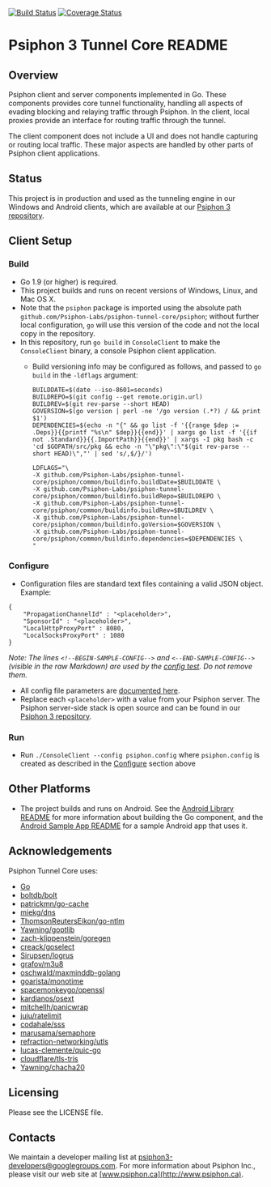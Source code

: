 [![Build Status](https://travis-ci.org/Psiphon-Labs/psiphon-tunnel-core.png)](https://travis-ci.org/Psiphon-Labs/psiphon-tunnel-core) [![Coverage Status](https://coveralls.io/repos/github/Psiphon-Labs/psiphon-tunnel-core/badge.svg?branch=master)](https://coveralls.io/github/Psiphon-Labs/psiphon-tunnel-core?branch=master)

Psiphon 3 Tunnel Core README
================================================================================

Overview
--------------------------------------------------------------------------------

Psiphon client and server components implemented in Go. These components provides core tunnel functionality, handling all aspects of evading blocking and relaying traffic through Psiphon. In the client, local proxies provide an interface for routing traffic through the tunnel.

The client component does not include a UI and does not handle capturing or routing local traffic. These major aspects are handled by other parts of Psiphon client applications.

Status
--------------------------------------------------------------------------------

This project is in production and used as the tunneling engine in our Windows and Android clients, which are available at our [Psiphon 3 repository](https://bitbucket.org/psiphon/psiphon-circumvention-system).

Client Setup
--------------------------------------------------------------------------------

### Build

* Go 1.9 (or higher) is required.
* This project builds and runs on recent versions of Windows, Linux, and Mac OS X.
* Note that the `psiphon` package is imported using the absolute path `github.com/Psiphon-Labs/psiphon-tunnel-core/psiphon`; without further local configuration, `go` will use this version of the code and not the local copy in the repository.
* In this repository, run `go build` in `ConsoleClient` to make the `ConsoleClient` binary, a console Psiphon client application.
  * Build versioning info may be configured as follows, and passed to `go build` in the `-ldflags` argument:

    ```
    BUILDDATE=$(date --iso-8601=seconds)
    BUILDREPO=$(git config --get remote.origin.url)
    BUILDREV=$(git rev-parse --short HEAD)
    GOVERSION=$(go version | perl -ne '/go version (.*?) / && print $1')
    DEPENDENCIES=$(echo -n "{" && go list -f '{{range $dep := .Deps}}{{printf "%s\n" $dep}}{{end}}' | xargs go list -f '{{if not .Standard}}{{.ImportPath}}{{end}}' | xargs -I pkg bash -c 'cd $GOPATH/src/pkg && echo -n "\"pkg\":\"$(git rev-parse --short HEAD)\","' | sed 's/,$/}/')

    LDFLAGS="\
    -X github.com/Psiphon-Labs/psiphon-tunnel-core/psiphon/common/buildinfo.buildDate=$BUILDDATE \
    -X github.com/Psiphon-Labs/psiphon-tunnel-core/psiphon/common/buildinfo.buildRepo=$BUILDREPO \
    -X github.com/Psiphon-Labs/psiphon-tunnel-core/psiphon/common/buildinfo.buildRev=$BUILDREV \
    -X github.com/Psiphon-Labs/psiphon-tunnel-core/psiphon/common/buildinfo.goVersion=$GOVERSION \
    -X github.com/Psiphon-Labs/psiphon-tunnel-core/psiphon/common/buildinfo.dependencies=$DEPENDENCIES \
    "
    ```

### Configure

 * Configuration files are standard text files containing a valid JSON object. Example:


  <!--BEGIN-SAMPLE-CONFIG-->
  ```
  {
      "PropagationChannelId" : "<placeholder>",
      "SponsorId" : "<placeholder>",
      "LocalHttpProxyPort" : 8080,
      "LocalSocksProxyPort" : 1080
  }
  ```
  <!--END-SAMPLE-CONFIG-->

*Note: The lines `<!--BEGIN-SAMPLE-CONFIG-->` and `<--END-SAMPLE-CONFIG-->` (visible in the raw Markdown) are used by the [config test](psiphon/config_test.go). Do not remove them.*

* All config file parameters are [documented here](https://godoc.org/github.com/Psiphon-Labs/psiphon-tunnel-core/psiphon#Config).
* Replace each `<placeholder>` with a value from your Psiphon server. The Psiphon server-side stack is open source and can be found in our [Psiphon 3 repository](https://bitbucket.org/psiphon/psiphon-circumvention-system).


### Run

* Run `./ConsoleClient --config psiphon.config` where `psiphon.config` is created as described in the [Configure](#configure) section above


Other Platforms
--------------------------------------------------------------------------------

* The project builds and runs on Android. See the [Android Library README](MobileLibrary/Android/README.md) for more information about building the Go component, and the [Android Sample App README](MobileLibrary/Android/SampleApps/TunneledWebView/README.md) for a sample Android app that uses it.


Acknowledgements
--------------------------------------------------------------------------------

Psiphon Tunnel Core uses:

* [Go](https://golang.org/)
* [boltdb/bolt](https://github.com/boltdb/bolt)
* [patrickmn/go-cache](https://github.com/patrickmn/go-cache)
* [miekg/dns](https://github.com/miekg/dns)
* [ThomsonReutersEikon/go-ntlm](https://github.com/ThomsonReutersEikon/go-ntlm)
* [Yawning/goptlib](https://github.com/Yawning/goptlib)
* [zach-klippenstein/goregen](https://github.com/zach-klippenstein/goregen)
* [creack/goselect](https://github.com/creack/goselect)
* [Sirupsen/logrus](https://github.com/Sirupsen/logrus)
* [grafov/m3u8](https://github.com/grafov/m3u8)
* [oschwald/maxminddb-golang](https://github.com/oschwald/maxminddb-golang)
* [goarista/monotime](https://github.com/aristanetworks/goarista)
* [spacemonkeygo/openssl](https://github.com/spacemonkeygo/openssl)
* [kardianos/osext](https://github.com/kardianos/osext)
* [mitchellh/panicwrap](https://github.com/mitchellh/panicwrap)
* [juju/ratelimit](https://github.com/juju/ratelimit)
* [codahale/sss](https://github.com/codahale/sss)
* [marusama/semaphore](https://github.com/marusama/semaphore)
* [refraction-networking/utls](https://github.com/refraction-networking/utls)
* [lucas-clemente/quic-go](https://github.com/lucas-clemente/quic-go)
* [cloudflare/tls-tris](https://github.com/cloudflare/tls-tris)
* [Yawning/chacha20](https://github.com/Yawning/chacha20)

Licensing
--------------------------------------------------------------------------------

Please see the LICENSE file.


Contacts
--------------------------------------------------------------------------------

We maintain a developer mailing list at	<psiphon3-developers@googlegroups.com>. For more information about Psiphon Inc., please visit our web site at [www.psiphon.ca](http://www.psiphon.ca).
